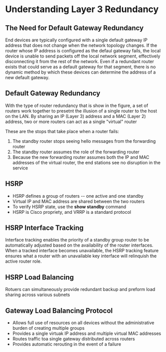 # Understanding Layer 3 Redundancy

## The Need for Default Gateway Redundancy
End devices are typically configured with a single default gateway IP address that does not change when the network topology changes. If the router whose IP address is configured as the defaul gateway fails, the local device is unable to send packets off the local network segment, effectively disconnecting it from the rest of the network. Even if a redundant router exists that could serve as a default gateway for that segment, there is no dynamic method by which these devices can determine the address of a new default gateway.

## Default Gateway Redundancy
With the type of router redundancy that is show in the figure, a set of routers work together to presetnt the illusion of a single router to the host on the LAN. By sharing an IP (Layer 3) address and a MAC (Layer 2) address, two or more routers can act as a single "virtual" router

These are the stops that take place when a router fails:
1. The standby router stops seeing hello messages from the forwarding router
2. The standby router assumes the role of the forwarding router
3. Because the new forwarding router assumes both the IP and MAC addresses of the virtual router, the end stations see no disruption in the service

## HSRP
  * HSRP defines a group of routers -- one active and one standby
  * Virtual IP and MAC address are shared between the two routers
  * To verify HSRP state, use the **show standby** command
  * HSRP is Cisco propriety, and VRRP is a standard protocol

## HSRP Interface Tracking
Interface tracking enables the priority of a standby group router to be automatically adjusted based on the availability of the router interfaces. When a tracked interface becomes unavailable, the HSRP tracking feature ensures what a router with an unavailable key interface will relinquish the active router role.

## HSRP Load Balancing
Rotuers can simultaneously provide redundant backup and preform load sharing across various subnets

## Gateway Load Balancing Protocol
  * Allows full use of resources on all devices without the administrative burden of creating multiple groups
  * Provides a single virtuak IP address and multiple virtual MAC addresses
  * Routes traffic toa  single gateway distributed across routers
  * Provides automatic rerouting in the event of a failure
